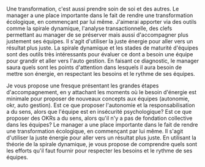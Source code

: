 
Une transformation, c'est aussi prendre soin de soi et des autres. Le manager a une place importante dans le fait de rendre une transformation écologique, en commençant par lui même. J'aimerai apporter via des outils comme la spirale dynamique, l'analyse transactionnelle, des clefs permettant au manager de se préserver mais aussi d'accompagner plus justement ses équipes. Il s'agit d'utiliser la juste énergie pour aller vers un résultat plus juste.
La spirale dynamique et les stades de maturité d'équipes sont des outils très intéressants pour évaluer ce dont a besoin une équipe pour grandir et aller vers l'auto gestion. En faisant ce diagnostic, le manager saura quels sont les points d'attention dans lesquels il aura besoin de mettre son énergie, en respectant les besoins et le rythme de ses équipes. 

Je vous propose une fresque présentant les grandes étapes d'accompagnement, en y attachant les moments où le besoin d'énergie est minimale pour proposer de nouveaux concepts aux équipes (autonomie, okr, auto gestion).
Est ce que proposer l'autonomie et la responsabilisation a du sens, alors que l'équipe est en insécurité psychologique? Est ce que proposer des OKRs a du sens, alors qu'il n'y a pas de fondation collective dans les équipes?
Le manager a une place importante dans le fait de rendre une transformation écologique, en commençant par lui même. Il s'agit d'utiliser la juste énergie pour aller vers un résultat plus juste.
En utilisant la théorie de la spirale dynamique, je vous propose de comprendre quels sont les efforts qu'il faut fournir pour respecter les besoins et le rythme de ses équipes.
